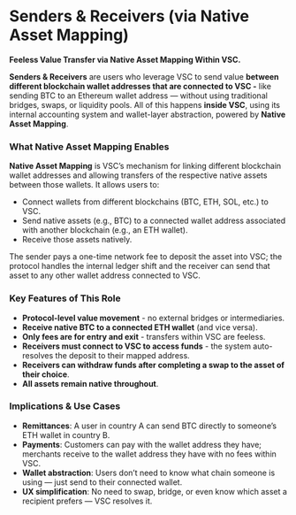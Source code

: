 # Senders & Receivers (via Native Asset Mapping)
**Feeless Value Transfer via Native Asset Mapping Within VSC.**

**Senders & Receivers** are users who leverage VSC to send value **between different blockchain wallet addresses that are connected to VSC -** like sending BTC to an Ethereum wallet address — without using traditional bridges, swaps, or liquidity pools. All of this happens **inside VSC**, using its internal accounting system and wallet-layer abstraction, powered by **Native Asset Mapping**.

### What Native Asset Mapping Enables

**Native Asset Mapping** is VSC’s mechanism for linking different blockchain wallet addresses and allowing transfers of the respective native assets between those wallets. It allows users to:

- Connect wallets from different blockchains (BTC, ETH, SOL, etc.) to VSC.
- Send native assets (e.g., BTC) to a connected wallet address associated with another blockchain (e.g., an ETH wallet).
- Receive those assets natively.

The sender pays a one-time network fee to deposit the asset into VSC; the protocol handles the internal ledger shift and the receiver can send that asset to any other wallet address connected to VSC.

### Key Features of This Role

- **Protocol-level value movement** - no external bridges or intermediaries.
- **Receive native BTC to a connected ETH wallet** (and vice versa).
- **Only fees are for entry and exit** - transfers within VSC are feeless.
- **Receivers must connect to VSC to access funds** - the system auto-resolves the deposit to their mapped address.
- **Receivers can withdraw funds after completing a swap to the asset of their choice**.
- **All assets remain native throughout**.

### Implications & Use Cases

- **Remittances**: A user in country A can send BTC directly to someone’s ETH wallet in country B.
- **Payments**: Customers can pay with the wallet address they have; merchants receive to the wallet address they have with no fees within VSC.
- **Wallet abstraction**: Users don’t need to know what chain someone is using — just send to their connected wallet.
- **UX simplification**: No need to swap, bridge, or even know which asset a recipient prefers — VSC resolves it.

